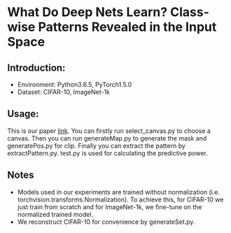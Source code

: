 # What Do Deep Nets Learn? Class-wise Patterns Revealed in the Input Space
## Introduction:
* Environment: Python3.6.5, PyTorch1.5.0
* Dataset: CIFAR-10, ImageNet-1k
## Usage:
This is our paper [link](https://arxiv.org/abs/2101.06898). You can firstly run select_canvas.py to choose a canvas. Then you can run generateMap.py to generate the mask and generatePos.py for clip. Finally you can extract the pattern by extractPattern.py. test.py is used for calculating the predictive power.
## Notes
* Models used in our experiments are trained without normalization (i.e. torchvision.transforms.Normalization). To achieve this, for CIFAR-10 we just train from scratch and for ImageNet-1k, we fine-tune on the normalized trained model.
* We reconstruct CIFAR-10 for convenience by generateSet.py.
